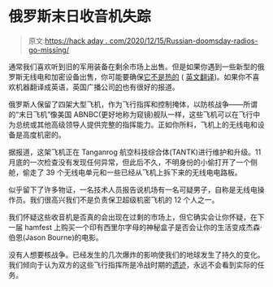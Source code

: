 # 俄罗斯末日收音机失踪

> 原文:[https://hack aday . com/2020/12/15/Russian-doomsday-radios-go-missing/](https://hackaday.com/2020/12/15/russian-doomsday-radios-go-missing/)

通常我们喜欢听到旧的军用装备在剩余市场上出售。但是如果你遇到一些新型的俄罗斯无线电和加密设备出售，你可能要确保[它不是热的](https://ren.tv/news/kriminal/780386-posle-krazhi-s-samoleta-sudnogo-dnia-doprosheny-12-chelovek) ( [英文翻译](https://translate.google.com/translate?sl=auto&tl=en&u=https://ren.tv/news/kriminal/780386-posle-krazhi-s-samoleta-sudnogo-dnia-doprosheny-12-chelovek))。如果你不喜欢机器翻译成英语，英国广播公司[的](https://www.bbc.com/news/world-europe-55229438)也有很好的报道。

俄罗斯人保留了四架大型飞机，作为飞行指挥和控制掩体，以防核战争——所谓的“末日飞机”像美国 ABNBC(更好地称为窥镜)舰队一样，这些飞机可以在飞行中为总统或其他高级领导人提供完整的指挥能力。正如你所料，飞机上的无线电和设备是高度机密的。

据报道，这架飞机正在 Tanganrog 航空科技综合体(TANTK)进行维护和升级。11 月底的一次检查没有发现任何异常，但此后不久，不明身份的小偷打开了一个侧舱，偷走了 39 个无线电单元和一些已经从飞机上拆下来的无线电电路板。

似乎留下了许多物证，一名技术人员报告说机场有一名可疑男子，自称是无线电操作员。我们很高兴我们不是负责保卫超级机密飞机的 12 个人之一。

我们怀疑这些收音机是否真的会出现在过剩的市场上，但它确实会让你怀疑，在下一届 hamfest 上购买一个印有西里尔字母的神秘盒子是否会让你的生活变成杰森·伯恩(Jason Bourne)的电影。

没有人想要核战争。已经发生的几次爆炸的影响使我们的地球发生了持久的变化。我们倾向于认为双方的这些飞行指挥所是冷战时期的[遗迹](https://hackaday.com/2018/07/17/bomb-hoist-teardown-shows-cold-war-era-big-iron/)，永远不会看到实际的任务。